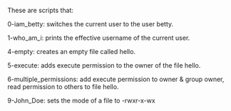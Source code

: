 These are scripts that:

0-iam_betty: switches the current user to the user betty.

1-who_am_i: prints the effective username of the current user.

4-empty: creates an empty file called hello.

5-execute: adds execute permission to the owner of the file hello.

6-multiple_permissions: add execute permission to owner & group owner, read permission to others to file hello.

9-John_Doe: sets the mode of a file to -rwxr-x-wx 

